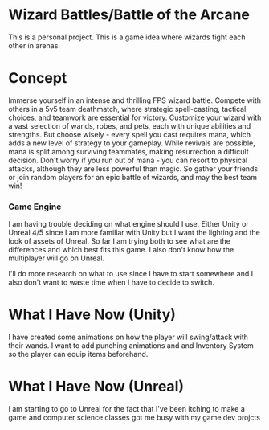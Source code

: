 # Wizard Battles/Battle of the Arcane
This is a personal project. This is a game idea where wizards fight each other in arenas.

# Concept  
Immerse yourself in an intense and thrilling FPS wizard battle. Compete with others in a 5v5 team deathmatch, where strategic spell-casting, tactical choices, and teamwork are essential for victory. Customize your wizard with a vast selection of wands, robes, and pets, each with unique abilities and strengths. But choose wisely - every spell you cast requires mana, which adds a new level of strategy to your gameplay. While revivals are possible, mana is split among surviving teammates, making resurrection a difficult decision. Don't worry if you run out of mana - you can resort to physical attacks, although they are less powerful than magic. So gather your friends or join random players for an epic battle of wizards, and may the best team win!

### Game Engine
I am having trouble deciding on what engine should I use. Either Unity or Unreal 4/5 since I am more familiar with Unity but I want the lighting and the look of assets of Unreal. So far I am trying both to see what are the differences and which best fits this game. I also don't know how the multiplayer will go on Unreal.

I'll do more research on what to use since I have to start somewhere and I also don't want to waste time when I have to decide to switch.

# What I Have Now (Unity)
I have created some animations on how the player will swing/attack with their wands. I want to add punching animations and and Inventory System so the player can equip items beforehand.

# What I Have Now (Unreal)
I am starting to go to Unreal for the fact that I've been itching to make a game and computer science classes got me busy with my game dev projcts
